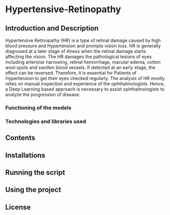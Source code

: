 # Hypertensive-Retinopathy
## Introduction and Description
Hypertensive Retinopathy (HR) is a type of retinal damage caused by high blood pressure and Hypertension and prompts vision loss. HR is generally diagnosed at a later stage of illness when the retinal damage starts affecting the vision. The HR damages the pathological lesions of eyes including arteriolar narrowing, retinal hemorrhage, macular edema, cotton wool spots and swollen blood vessels. If detected at an early stage, the effect can be reversed. Therefore, it is essential for Patients of Hypertension to get their eyes checked regularly.
The analysis of HR mostly relies on manual inspection and experience of the ophthalmologists. Hence, a Deep Learning based approach is necessary to assist ophthalmologists to analyze the progression of disease. 
### Functioning of the models
### Technologies and libraries used
## Contents
## Installations
## Running the script
## Using the project
## License
